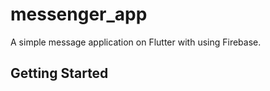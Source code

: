 # messenger_app

A simple message application on Flutter with using Firebase.

## Getting Started


